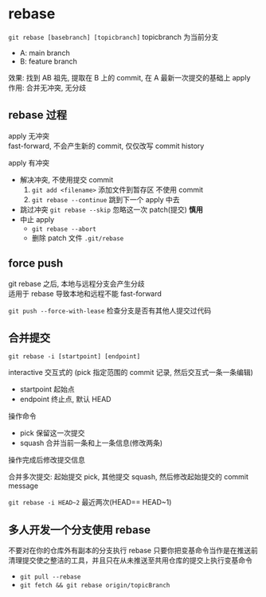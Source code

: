 # rebase

`git rebase [basebranch] [topicbranch]` topicbranch 为当前分支

- A: main branch
- B: feature branch

效果: 找到 AB 祖先, 提取在 B 上的 commit, 在 A 最新一次提交的基础上 apply  
作用: 合并无冲突, 无分歧

## rebase 过程

apply 无冲突  
fast-forward, 不会产生新的 commit, 仅仅改写 commit history

apply 有冲突  

- 解决冲突, 不使用提交 commit
  1. `git add <filename>` 添加文件到暂存区 不使用 commit
  2. `git rebase --continue` 跳到下一个 apply 中去
- 跳过冲突 `git rebase --skip` 忽略这一次 patch(提交) **慎用**
- 中止 apply
  - `git rebase --abort`
  - 删除 patch 文件 `.git/rebase`

## force push

git rebase 之后, 本地与远程分支会产生分歧  
适用于 rebase 导致本地和远程不能 fast-forward

`git push --force-with-lease` 检查分支是否有其他人提交过代码

## 合并提交

`git rebase -i [startpoint] [endpoint]`

interactive 交互式的 (pick 指定范围的 commit 记录, 然后交互式一条一条编辑)

- startpoint 起始点
- endpoint   终止点, 默认 HEAD

操作命令

- pick   保留这一次提交
- squash 合并当前一条和上一条信息(修改两条)

操作完成后修改提交信息

合并多次提交: 起始提交 pick, 其他提交 squash, 然后修改起始提交的 commit message

`git rebase -i HEAD~2` 最近两次(HEAD== HEAD~1)



## 多人开发一个分支使用 rebase

不要对在你的仓库外有副本的分支执行 rebase
只要你把变基命令当作是在推送前清理提交使之整洁的工具，并且只在从未推送至共用仓库的提交上执行变基命令

- `git pull --rebase`
- `git fetch && git rebase origin/topicBranch`
